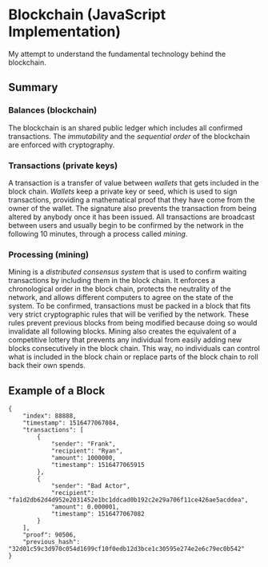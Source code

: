 
# Blockchain (JavaScript Implementation)
My attempt to understand the fundamental technology behind the blockchain.

## Summary
### Balances (blockchain)
The blockchain is an shared public ledger which includes all confirmed transactions. The _immutability_ and the _sequential order_ of the blockchain are enforced with cryptography.

### Transactions (private keys)
A transaction is a transfer of value between _wallets_ that gets included in the block chain. _Wallets_ keep a private key or seed, which is used to sign transactions, providing a mathematical proof that they have come from the owner of the wallet. The signature also prevents the transaction from being altered by anybody once it has been issued. All transactions are broadcast between users and usually begin to be confirmed by the network in the following 10 minutes, through a process called _mining_.

### Processing (mining)
Mining is a _distributed consensus system_ that is used to confirm waiting transactions by including them in the block chain. It enforces a chronological order in the block chain, protects the neutrality of the network, and allows different computers to agree on the state of the system. To be confirmed, transactions must be packed in a block that fits very strict cryptographic rules that will be verified by the network. These rules prevent previous blocks from being modified because doing so would invalidate all following blocks. Mining also creates the equivalent of a competitive lottery that prevents any individual from easily adding new blocks consecutively in the block chain. This way, no individuals can control what is included in the block chain or replace parts of the block chain to roll back their own spends.

## Example of a Block

```
{
    "index": 88888,
    "timestamp": 1516477067084,
    "transactions": [
        {
            "sender": "Frank",
            "recipient": "Ryan",
            "amount": 1000000,
            "timestamp": 1516477065915
        },
        {
            "sender": "Bad Actor",
            "recipient": "fa1d2db62d4d952e2031452e1bc1ddcad0b192c2e29a706f11ce426ae5acddea",
            "amount": 0.000001,
            "timestamp": 1516477067082
        }
    ],
    "proof": 90506,
    "previous_hash": "32d01c59c3d970c054d1699cf10f0edb12d3bce1c30595e274e2e6c79ec0b542"
}
```